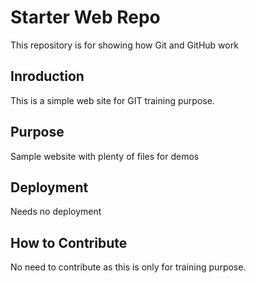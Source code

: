 # Starter Web Repo

This repository is for showing how Git and GitHub work

##  Inroduction
This is a simple web site for GIT training purpose.

## Purpose

Sample website with plenty of files for demos

## Deployment
Needs no deployment 

## How to Contribute
No need to contribute as this is only for training purpose.